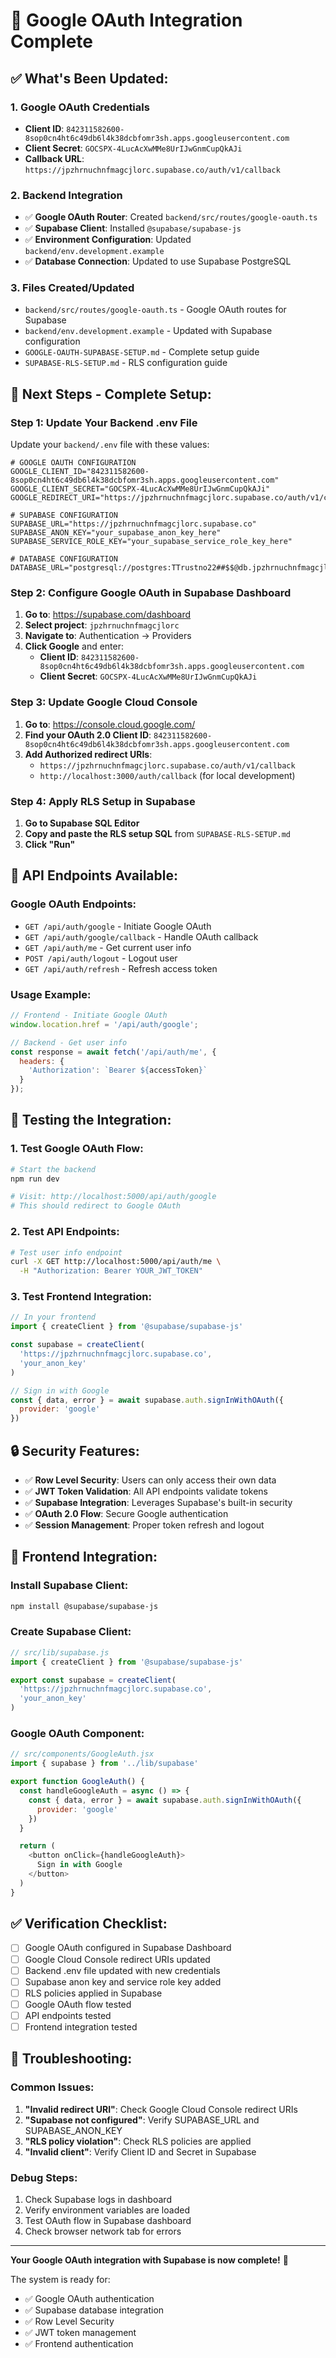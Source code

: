 # 🔐 Google OAuth Integration Complete

## ✅ **What's Been Updated:**

### 1. **Google OAuth Credentials**
- **Client ID**: `842311582600-8sop0cn4ht6c49db6l4k38dcbfomr3sh.apps.googleusercontent.com`
- **Client Secret**: `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`
- **Callback URL**: `https://jpzhrnuchnfmagcjlorc.supabase.co/auth/v1/callback`

### 2. **Backend Integration**
- ✅ **Google OAuth Router**: Created `backend/src/routes/google-oauth.ts`
- ✅ **Supabase Client**: Installed `@supabase/supabase-js`
- ✅ **Environment Configuration**: Updated `backend/env.development.example`
- ✅ **Database Connection**: Updated to use Supabase PostgreSQL

### 3. **Files Created/Updated**
- `backend/src/routes/google-oauth.ts` - Google OAuth routes for Supabase
- `backend/env.development.example` - Updated with Supabase configuration
- `GOOGLE-OAUTH-SUPABASE-SETUP.md` - Complete setup guide
- `SUPABASE-RLS-SETUP.md` - RLS configuration guide

## 🚀 **Next Steps - Complete Setup:**

### Step 1: Update Your Backend .env File

Update your `backend/.env` file with these values:

```env
# GOOGLE OAUTH CONFIGURATION
GOOGLE_CLIENT_ID="842311582600-8sop0cn4ht6c49db6l4k38dcbfomr3sh.apps.googleusercontent.com"
GOOGLE_CLIENT_SECRET="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"
GOOGLE_REDIRECT_URI="https://jpzhrnuchnfmagcjlorc.supabase.co/auth/v1/callback"

# SUPABASE CONFIGURATION
SUPABASE_URL="https://jpzhrnuchnfmagcjlorc.supabase.co"
SUPABASE_ANON_KEY="your_supabase_anon_key_here"
SUPABASE_SERVICE_ROLE_KEY="your_supabase_service_role_key_here"

# DATABASE CONFIGURATION
DATABASE_URL="postgresql://postgres:TTrustno22##$$@db.jpzhrnuchnfmagcjlorc.supabase.co:5432/postgres"
```

### Step 2: Configure Google OAuth in Supabase Dashboard

1. **Go to**: https://supabase.com/dashboard
2. **Select project**: `jpzhrnuchnfmagcjlorc`
3. **Navigate to**: Authentication → Providers
4. **Click Google** and enter:
   - **Client ID**: `842311582600-8sop0cn4ht6c49db6l4k38dcbfomr3sh.apps.googleusercontent.com`
   - **Client Secret**: `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`

### Step 3: Update Google Cloud Console

1. **Go to**: https://console.cloud.google.com/
2. **Find your OAuth 2.0 Client ID**: `842311582600-8sop0cn4ht6c49db6l4k38dcbfomr3sh.apps.googleusercontent.com`
3. **Add Authorized redirect URIs**:
   - `https://jpzhrnuchnfmagcjlorc.supabase.co/auth/v1/callback`
   - `http://localhost:3000/auth/callback` (for local development)

### Step 4: Apply RLS Setup in Supabase

1. **Go to Supabase SQL Editor**
2. **Copy and paste the RLS setup SQL** from `SUPABASE-RLS-SETUP.md`
3. **Click "Run"**

## 🔧 **API Endpoints Available:**

### Google OAuth Endpoints:
- `GET /api/auth/google` - Initiate Google OAuth
- `GET /api/auth/google/callback` - Handle OAuth callback
- `GET /api/auth/me` - Get current user info
- `POST /api/auth/logout` - Logout user
- `GET /api/auth/refresh` - Refresh access token

### Usage Example:

```javascript
// Frontend - Initiate Google OAuth
window.location.href = '/api/auth/google';

// Backend - Get user info
const response = await fetch('/api/auth/me', {
  headers: {
    'Authorization': `Bearer ${accessToken}`
  }
});
```

## 🧪 **Testing the Integration:**

### 1. Test Google OAuth Flow:
```bash
# Start the backend
npm run dev

# Visit: http://localhost:5000/api/auth/google
# This should redirect to Google OAuth
```

### 2. Test API Endpoints:
```bash
# Test user info endpoint
curl -X GET http://localhost:5000/api/auth/me \
  -H "Authorization: Bearer YOUR_JWT_TOKEN"
```

### 3. Test Frontend Integration:
```javascript
// In your frontend
import { createClient } from '@supabase/supabase-js'

const supabase = createClient(
  'https://jpzhrnuchnfmagcjlorc.supabase.co',
  'your_anon_key'
)

// Sign in with Google
const { data, error } = await supabase.auth.signInWithOAuth({
  provider: 'google'
})
```

## 🔒 **Security Features:**

- ✅ **Row Level Security**: Users can only access their own data
- ✅ **JWT Token Validation**: All API endpoints validate tokens
- ✅ **Supabase Integration**: Leverages Supabase's built-in security
- ✅ **OAuth 2.0 Flow**: Secure Google authentication
- ✅ **Session Management**: Proper token refresh and logout

## 📱 **Frontend Integration:**

### Install Supabase Client:
```bash
npm install @supabase/supabase-js
```

### Create Supabase Client:
```javascript
// src/lib/supabase.js
import { createClient } from '@supabase/supabase-js'

export const supabase = createClient(
  'https://jpzhrnuchnfmagcjlorc.supabase.co',
  'your_anon_key'
)
```

### Google OAuth Component:
```javascript
// src/components/GoogleAuth.jsx
import { supabase } from '../lib/supabase'

export function GoogleAuth() {
  const handleGoogleAuth = async () => {
    const { data, error } = await supabase.auth.signInWithOAuth({
      provider: 'google'
    })
  }

  return (
    <button onClick={handleGoogleAuth}>
      Sign in with Google
    </button>
  )
}
```

## ✅ **Verification Checklist:**

- [ ] Google OAuth configured in Supabase Dashboard
- [ ] Google Cloud Console redirect URIs updated
- [ ] Backend .env file updated with new credentials
- [ ] Supabase anon key and service role key added
- [ ] RLS policies applied in Supabase
- [ ] Google OAuth flow tested
- [ ] API endpoints tested
- [ ] Frontend integration tested

## 🚨 **Troubleshooting:**

### Common Issues:
1. **"Invalid redirect URI"**: Check Google Cloud Console redirect URIs
2. **"Supabase not configured"**: Verify SUPABASE_URL and SUPABASE_ANON_KEY
3. **"RLS policy violation"**: Check RLS policies are applied
4. **"Invalid client"**: Verify Client ID and Secret in Supabase

### Debug Steps:
1. Check Supabase logs in dashboard
2. Verify environment variables are loaded
3. Test OAuth flow in Supabase dashboard
4. Check browser network tab for errors

---

**Your Google OAuth integration with Supabase is now complete!** 🚀

The system is ready for:
- ✅ Google OAuth authentication
- ✅ Supabase database integration
- ✅ Row Level Security
- ✅ JWT token management
- ✅ Frontend authentication
